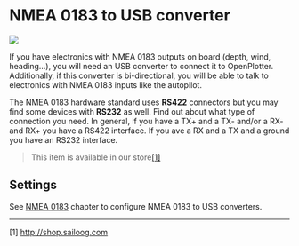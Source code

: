 # NMEA 0183 to USB converter

![](rs422.png)

If you have electronics with NMEA 0183 outputs on board (depth, wind, heading...), you will need an USB converter to connect it to OpenPlotter. Additionally, if this converter is bi-directional, you will be able to talk to electronics with NMEA 0183 inputs like the autopilot.

The NMEA 0183 hardware standard uses **RS422** connectors but you may find some devices with **RS232** as well. Find out about what type of connection you need.
In general, if you have a TX+ and a TX- and/or a RX- and RX+ you have a RS422 interface. If you ave a RX and a TX and a ground you have an RS232 interface.

>This item is available in our store[[1]](http://shop.sailoog.com)

## Settings

See [NMEA 0183](/nmea-0183.md) chapter to configure NMEA 0183 to USB converters.

---

[1] http://shop.sailoog.com

